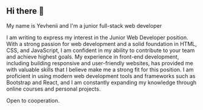 ## Hi there 👋

My name is Yevhenii and I'm a junior full-stack web developer

I am writing to express my interest in the Junior Web Developer position. With a strong passion for web development and a solid foundation in HTML, CSS, and JavaScript, I am confident in my ability to contribute to your team and achieve highest goals.
My experience in front-end development, including building responsive and user-friendly websites, has provided me with valuable skills that I believe make me a strong fit for this position. I am proficient in using modern web development tools and frameworks such as Bootstrap and React, and I am constantly expanding my knowledge through online courses and personal projects.

Open to cooperation.
